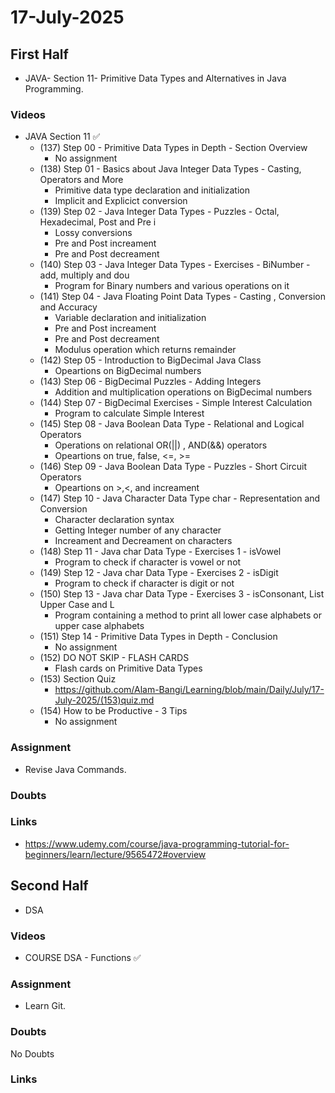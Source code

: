 
# 17-July-2025

## First Half

- JAVA- Section 11- Primitive Data Types and Alternatives in Java Programming.

### Videos

- JAVA Section 11 ✅ 
  - (137) Step 00 - Primitive Data Types in Depth - Section Overview 
    - No assignment
  - (138) Step 01 - Basics about Java Integer Data Types - Casting, Operators and More
    - Primitive data type declaration and initialization
    - Implicit and Explicict conversion
  - (139) Step 02 - Java Integer Data Types - Puzzles - Octal, Hexadecimal, Post and Pre i
    - Lossy conversions
    - Pre and Post increament
    - Pre and Post decreament
  - (140) Step 03 - Java Integer Data Types - Exercises - BiNumber - add, multiply and dou
    - Program for Binary numbers and various operations on it
  - (141) Step 04 - Java Floating Point Data Types - Casting , Conversion and Accuracy
    - Variable declaration and initialization
    - Pre and Post increament
    - Pre and Post decreament
    - Modulus operation which returns remainder
  - (142) Step 05 - Introduction to BigDecimal Java Class
    - Opeartions on BigDecimal numbers
  - (143) Step 06 - BigDecimal Puzzles - Adding Integers
    - Addition and multiplication operations on BigDecimal numbers
  - (144) Step 07 - BigDecimal Exercises - Simple Interest Calculation
    - Program to calculate Simple Interest
  - (145) Step 08 - Java Boolean Data Type - Relational and Logical Operators
    - Operations on relational OR(||) , AND(&&) operators
    - Opeartions on true, false, <=, >=
  - (146) Step 09 - Java Boolean Data Type - Puzzles - Short Circuit Operators
    - Opeartions on >,<, and increament
  - (147) Step 10 - Java Character Data Type char - Representation and Conversion
    - Character declaration syntax
    - Getting Integer number of any character
    - Increament and Decreament on characters
  - (148) Step 11 - Java char Data Type - Exercises 1 - isVowel
    - Program to check if character is vowel or not
  - (149) Step 12 - Java char Data Type - Exercises 2 - isDigit
    - Program to check if character is digit or not
  - (150) Step 13 - Java char Data Type - Exercises 3 - isConsonant, List Upper Case and L
    - Program containing a method to print all lower case alphabets or upper case alphabets
  - (151)	Step 14 - Primitive Data Types in Depth - Conclusion
    - No assignment
  - (152) DO NOT SKIP - FLASH CARDS
    - Flash cards on Primitive Data Types
  - (153)	Section Quiz
    - https://github.com/Alam-Bangi/Learning/blob/main/Daily/July/17-July-2025/(153)quiz.md
  - (154) How to be Productive - 3 Tips
    - No assignment

### Assignment

- Revise Java Commands.

### Doubts

### Links

- https://www.udemy.com/course/java-programming-tutorial-for-beginners/learn/lecture/9565472#overview

## Second Half

- DSA

### Videos

- COURSE DSA - Functions ✅

### Assignment

- Learn Git.

### Doubts

No Doubts

### Links

